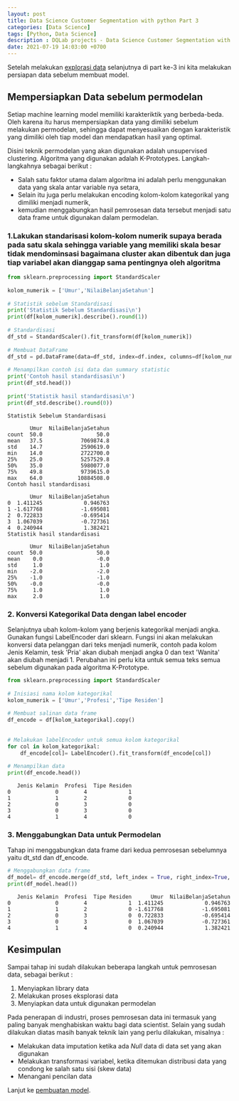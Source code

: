```yaml
---
layout: post
title: Data Science Customer Segmentation with python Part 3
categories: [Data Science]
tags: [Python, Data Science]
description : DQLab projects - Data Science Customer Segmentation with python Part 3.
date: 2021-07-19 14:03:00 +0700
---
```


Setelah melakukan [explorasi data](/data%20science/2021/07/19/customer-segmentation-with-python-part2) selanjutnya di part ke-3 ini kita melakukan persiapan data sebelum membuat model.

## Mempersiapkan Data sebelum permodelan

Setiap machine learning model memiliki karakteriktik yang berbeda-beda. Oleh karena itu harus mempersiapkan data yang dimiliki sebelum melakukan permodelan, sehingga dapat menyesuaikan dengan karakteristik yang dimiliki oleh tiap model dan mendapatkan hasil yang optimal.

Disini teknik permodelan yang akan digunakan adalah unsupervised clustering. Algoritma yang digunakan adalah K-Prototypes. Langkah-langkahnya sebagai berikut :  
- Salah satu faktor utama dalam algoritma ini adalah perlu menggunakan data yang skala antar variable nya setara,  
- Selain itu juga perlu melakukan encoding kolom-kolom kategorikal yang dimiliki menjadi numerik,    
- kemudian menggabungkan hasil pemrosesan data tersebut menjadi satu data frame untuk digunakan dalam permodelan.


### 1.Lakukan standarisasi kolom-kolom numerik supaya berada pada satu skala sehingga variable yang memiliki skala besar tidak mendominsasi bagaimana cluster akan dibentuk dan juga tiap variabel akan dianggap sama pentingnya oleh algoritma


```python
from sklearn.preprocessing import StandardScaler  
  
kolom_numerik = ['Umur','NilaiBelanjaSetahun']  
  
# Statistik sebelum Standardisasi  
print('Statistik Sebelum Standardisasi\n')  
print(df[kolom_numerik].describe().round(1))  
  
# Standardisasi  
df_std = StandardScaler().fit_transform(df[kolom_numerik])  
  
# Membuat DataFrame  
df_std = pd.DataFrame(data=df_std, index=df.index, columns=df[kolom_numerik].columns)  
  
# Menampilkan contoh isi data dan summary statistic  
print('Contoh hasil standardisasi\n')  
print(df_std.head())  
  
print('Statistik hasil standardisasi\n')  
print(df_std.describe().round(0))  

```

    Statistik Sebelum Standardisasi
    
           Umur  NilaiBelanjaSetahun
    count  50.0                 50.0
    mean   37.5            7069874.8
    std    14.7            2590619.0
    min    14.0            2722700.0
    25%    25.0            5257529.8
    50%    35.0            5980077.0
    75%    49.8            9739615.0
    max    64.0           10884508.0
    Contoh hasil standardisasi
    
           Umur  NilaiBelanjaSetahun
    0  1.411245             0.946763
    1 -1.617768            -1.695081
    2  0.722833            -0.695414
    3  1.067039            -0.727361
    4  0.240944             1.382421
    Statistik hasil standardisasi
    
           Umur  NilaiBelanjaSetahun
    count  50.0                 50.0
    mean    0.0                 -0.0
    std     1.0                  1.0
    min    -2.0                 -2.0
    25%    -1.0                 -1.0
    50%    -0.0                 -0.0
    75%     1.0                  1.0
    max     2.0                  1.0


### 2. Konversi Kategorikal Data dengan label encoder
Selanjutnya ubah kolom-kolom yang berjenis kategorikal menjadi angka. Gunakan fungsi LabelEncoder dari sklearn. Fungsi ini akan melakukan konversi data pelanggan dari teks menjadi numerik, contoh pada kolom Jenis Kelamin, tesk 'Pria' akan diubah menjadi angka 0 dan text 'Wanita' akan diubah menjadi 1.
Perubahan ini perlu kita untuk semua teks semua sebelum digunakan pada algoritma K-Prototype.


```python
from sklearn.preprocessing import StandardScaler
  
# Inisiasi nama kolom kategorikal  
kolom_numerik = ['Umur','Profesi','Tipe Residen']  
  
# Membuat salinan data frame  
df_encode = df[kolom_kategorikal].copy()  
  
  
# Melakukan labelEncoder untuk semua kolom kategorikal  
for col in kolom_kategorikal:  
    df_encode[col]= LabelEncoder().fit_transform(df_encode[col])
      
# Menampilkan data  
print(df_encode.head())

```

       Jenis Kelamin  Profesi  Tipe Residen
    0              0        4             1
    1              1        2             0
    2              0        3             0
    3              0        3             0
    4              1        4             0


### 3. Menggabungkan Data untuk Permodelan
Tahap ini menggabungkan data frame dari kedua pemrosesan sebelumnya yaitu dt_std dan df_encode.


```python
# Menggabungkan data frame
df_model= df_encode.merge(df_std, left_index = True, right_index=True, how= 'left') 
print(df_model.head())
```

       Jenis Kelamin  Profesi  Tipe Residen      Umur  NilaiBelanjaSetahun
    0              0        4             1  1.411245             0.946763
    1              1        2             0 -1.617768            -1.695081
    2              0        3             0  0.722833            -0.695414
    3              0        3             0  1.067039            -0.727361
    4              1        4             0  0.240944             1.382421


## Kesimpulan
Sampai tahap ini sudah dilakukan beberapa langkah untuk pemrosesan data, sebagai berikut :  
1. Menyiapkan library data  
2. Melakukan proses eksplorasi data  
3. Menyiapkan data untuk digunakan permodelan  

Pada penerapan di industri, proses pemrosesan data ini termasuk yang paling banyak menghabiskan waktu bagi data scientist. Selain yang sudah dilakukan diatas masih banyak teknik lain yang perlu dilakukan, misalnya :  
- Melakukan data imputation ketika ada *Null* data di data set yang akan digunakan  
- Melakukan transformasi variabel, ketika ditemukan distribusi data yang condong ke salah satu sisi (skew data)  
- Menangani pencilan data

Lanjut ke [pembuatan model](/data%20science/2021/07/19/customer-segmentation-with-python-part4).